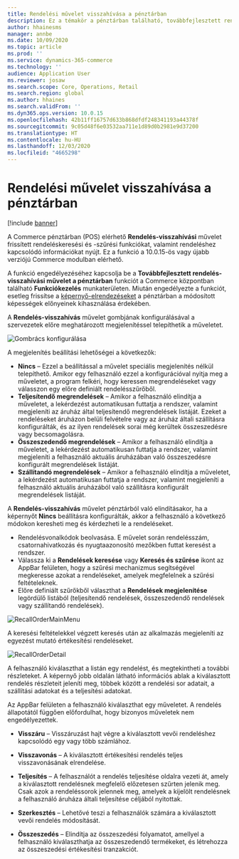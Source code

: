 ```yaml
---
title: Rendelési művelet visszahívása a pénztárban
description: Ez a témakör a pénztárban található, továbbfejlesztett rendelés-visszahívási oldalak kiemelt funkcióit ismerteti.
author: hhainesms
manager: annbe
ms.date: 10/09/2020
ms.topic: article
ms.prod: ''
ms.service: dynamics-365-commerce
ms.technology: ''
audience: Application User
ms.reviewer: josaw
ms.search.scope: Core, Operations, Retail
ms.search.region: global
ms.author: hhaines
ms.search.validFrom: ''
ms.dyn365.ops.version: 10.0.15
ms.openlocfilehash: 42b11ff16757d633b868dfdf248341193a44378f
ms.sourcegitcommit: 9c05d48f6e03532aa711e1d89d0b2981e9d37200
ms.translationtype: HT
ms.contentlocale: hu-HU
ms.lasthandoff: 12/03/2020
ms.locfileid: "4665298"
---
```

# <a name="recall-order-operation-in-pos"></a>Rendelési művelet visszahívása a pénztárban

[!include [banner](includes/banner.md)]

A Commerce pénztárban (POS) elérhető **Rendelés-visszahívási** művelet frissített rendeléskeresési és -szűrési funkciókat, valamint rendeléshez kapcsolódó információkat nyújt. Ez a funkció a 10.0.15-ös vagy újabb verziójú Commerce modulban elérhető.

A funkció engedélyezéséhez kapcsolja be a **Továbbfejlesztett rendelés-visszahívási művelet a pénztárban** funkciót a Commerce központban található **Funkciókezelés** munkaterületen. Miután engedélyezte a funkciót, esetleg frissítse a [képernyő-elrendezéseket](pos-screen-layouts.md) a pénztárban a módosított képességek előnyeinek kihasználása érdekében.

A **Rendelés-visszahívás** művelet gombjának konfigurálásával a szervezetek előre meghatározott megjelenítéssel telepíthetik a műveletet.

![Gombrács konfigurálása](media/recallorderbuttongrid.png)

A megjelenítés beállítási lehetőségei a következők:
- **Nincs** – Ezzel a beállítással a művelet speciális megjelenítés nélkül telepíthető. Amikor egy felhasználó ezzel a konfigurációval nyitja meg a műveletet, a program felkéri, hogy keressen megrendeléseket vagy válasszon egy előre definiált rendelésszűrőből.
- **Teljesítendő megrendelések** – Amikor a felhasználó elindítja a műveletet, a lekérdezést automatikusan futtatja a rendszer, valamint megjeleníti az áruház által teljesítendő megrendelések listáját. Ezeket a rendeléseket áruházon belüli felvételre vagy az áruház általi szállításra konfigurálták, és az ilyen rendelések sorai még kerültek összeszedésre vagy becsomagolásra.
- **Összeszedendő megrendelések** – Amikor a felhasználó elindítja a műveletet, a lekérdezést automatikusan futtatja a rendszer, valamint megjeleníti a felhasználó aktuális áruházában való összeszedésre konfigurált megrendelések listáját.
- **Szállítandó megrendelések** – Amikor a felhasználó elindítja a műveletet, a lekérdezést automatikusan futtatja a rendszer, valamint megjeleníti a felhasználó aktuális áruházából való szállításra konfigurált megrendelések listáját.

A **Rendelés-visszahívás** művelet pénztárból való elindításakor, ha a képernyőt **Nincs** beállításra konfigurálták, akkor a felhasználó a következő módokon keresheti meg és kérdezheti le a rendeléseket.
- Rendelésvonalkódok beolvasása. E művelet során rendelésszám, csatornahivatkozás és nyugtaazonosító mezőkben futtat keresést a rendszer.
- Válassza ki a **Rendelések keresése** vagy **Keresés és szűrése** ikont az AppBar felületen, hogy a szűrési mechanizmus segítségével megkeresse azokat a rendeléseket, amelyek megfelelnek a szűrési feltételeknek.
- Előre definiált szűrőkből választhat a **Rendelések megjelenítése** legördülő listából (teljesítendő rendelések, összeszedendő rendelések vagy szállítandó rendelések).

![RecallOrderMainMenu](media/recallordermain.png)

A keresési feltételekkel végzett keresés után az alkalmazás megjeleníti az egyezést mutató értékesítési rendeléseket.

![RecallOrderDetail](media/orderrecalldetail.png)

A felhasználó kiválaszthat a listán egy rendelést, és megtekintheti a további részleteket. A képernyő jobb oldalán látható információs ablak a kiválasztott rendelés részleteit jeleníti meg, többek között a rendelési sor adatait, a szállítási adatokat és a teljesítési adatokat.

Az AppBar felületen a felhasználó kiválaszthat egy műveletet. A rendelés állapotától függően előfordulhat, hogy bizonyos műveletek nem engedélyezettek.

- **Visszáru** – Visszáruzást hajt végre a kiválasztott vevői rendeléshez kapcsolódó egy vagy több számlához.

- **Visszavonás** – A kiválasztott értékesítési rendelés teljes visszavonásának elrendelése.

- **Teljesítés** – A felhasználót a rendelés teljesítése oldalra vezeti át, amely a kiválasztott rendelésnek megfelelő előzetesen szűrten jelenik meg. Csak azok a rendeléssorok jelennek meg, amelyek a kijelölt rendelésnek a felhasználó áruháza általi teljesítése céljából nyitottak.

- **Szerkesztés** – Lehetővé teszi a felhasználók számára a kiválasztott vevői rendelés módosítását.

- **Összeszedés** – Elindítja az összeszedési folyamatot, amellyel a felhasználó kiválaszthatja az összeszedendő termékeket, és létrehozza az összeszedési értékesítési tranzakciót.
